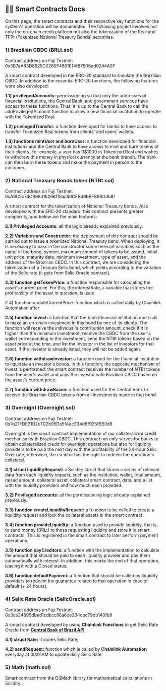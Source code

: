 
## 👩‍💻 Smart Contracts Docs
On this page, the smart contracts and their respective key functions for the system's operation will be documented. The following project involves not only the on-chain credit platform but also the tokenization of the Real and TFPt (Tokenized National Treasury Bonds) securities.

### 1) Brazilian CBDC (BRLt.sol)
Contract address on Fuji Testnet: 0x3B7aA83D8525C0260F4861E14f87506ed0244A9F

A smart contract developed in the ERC-20 standard to simulate the Brazilian CBDC. In addition to the essential ERC-20 functions, the following features were also developed:

**1.1) privilegedAccounts:** permissioning so that only the addresses of financial institutions, the Central Bank, and government services have access to these functions. Thus, it is up to the Central Bank to call the addPrivilegedAccount function to allow a new financial institution to operate with the Tokenized Real.

**1.2) privilegedTransfer:** a function developed for banks to have access to transfer Tokenized Real tokens from clients' and users' wallets.

**1.3) functions mintUser and burnUser:** a function developed for financial institutions and the Central Bank to have access to mint and burn tokens of their clients. For example, a user has R$1000 in Tokenized Real and wishes to withdraw this money in physical currency at the bank branch. The bank can then burn these tokens and make the payment in person to the customer.

### 2) National Treasury Bonds token (NTBt.sol)
Contract address on Fuji Testnet: 0xA9C5c74C998d18266118aa60CFBd9bBF89BDdb8f

A smart contract for the tokenization of National Treasury bonds. Also developed with the ERC-20 standard, this contract presents greater complexity, and below are the main features:

**2.1) Privileged Accounts:** all the logic already explained previously.

**2.2) Variables and Constructor:** the deployment of this contract should be carried out to issue a tokenized National Treasury bond. When deploying, it is necessary to pass in the constructor some relevant variables such as the name of the bond, symbol, maximum amount of tokens to be issued, initial unit price, maturity date, minimum investment, type of asset, and the address of the Brazilian CBDC. In this contract, we are considering the tokenization of a Tesouro Selic bond, which yields according to the variation of the Selic rate (it gets from Selic Oracle contract).

**2.3) function getTokenPrice:** a function responsible for calculating the asset's current price. For this, the interestRate, a variable that stores the profitability of the asset in question, is used.

2.4) function updateCurrentPrice: function which is called daily by Chainlink Automation after 

**2.5) function invest:** a function that the bank/financial institution must call to make an on-chain investment in this bond by one of its clients. The function will receive the individual's contribution amount, check if it is higher than the minimum investment, receive the CBDC from the user's wallet corresponding to the investment, send the NTBt tokens based on the asset price at the time, and list the investor in the list of investors for that asset. If the investor is already listed, they will not be added again.

**2.6) function withdrawInvestor:** a function used for the financial institution to liquidate an investor's bonds. In this function, the opposite mechanism of invest is performed: the smart contract receives the number of NTBt tokens from the user's wallet and pays the investor with Brazilian CBDC based on the asset's current price.

**2.7) function withdrawBacen:** a function used for the Central Bank to receive the Brazilian CBDC tokens from all investments made in that bond.

### 3) Overnight (Overnight.sol)
Contract address on Fuji Testnet: 0x7a21FDE31B2e7C2b95Da5fAec334d8f925fBB0d8

Overnight is the smart contract implementation of our collateralized credit mechanism with Brazilian CBDC. This contract not only serves for banks to obtain collateralized credit for overnight operations but also for liquidity providers to be paid the next day with the profitability of the 24-hour Selic Over rate; otherwise, the creditor has the right to redeem the operation's collateral.

**3.1) struct liquidityRequest:** a Solidity struct that stores a series of relevant data from each liquidity request, such as the institution, wallet, total amount, raised amount, collateral asset, collateral smart contract, date, and a list with the liquidity providers and how much each provided.

**3.2) Privileged accounts:** all the permissioning logic already explained previously.

**3.3) function createLiquidityRequest:** a function to be called to create a liquidity request and lock the collateral assets in the smart contract.

**3.4) function provideLiquidity:** a function used to provide liquidity, that is, to send money (BRLt) to those requesting liquidity and store it in smart contracts. This is registered in the smart contract to later perform payment operations.

**3.5) function payCreditors:** a function with the implementation to calculate the amount that should be paid to each liquidity provider and pay them automatically with interest. In addition, this marks the end of that operation, leaving it with a Closed status.

**3.6) function defaultPayment:** a function that should be called by liquidity providers to redeem the guarantee related to that operation in case of default (+ 24 hours).

### 4) Selic Rate Oracle (SelicOracle.sol)
Contract address on Fuji Testnet: 0x3ca34895dbed1cdbcc86a6ce234cbc79db140fb8

A smart contract developed by using **Chainlink Functions** to get Selic Rate Oracle from **[Central Bank of Brazil API](https://api.bcb.gov.br/dados/serie/bcdata.sgs.11/dados/ultimos/1?formato=json)**

**4.1) struct Rate:** it stores Selic Rate;

**4.2) sendRequest:** function which is called by **Chainlink Automation** everyday at 00:01AM to update daily Selic Rate.

### 5) Math (math.sol)
Smart contract from the DSMath library for mathematical calculations in Solidity.
